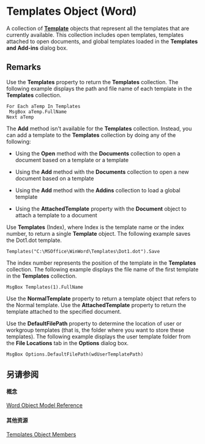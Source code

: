
# Templates Object (Word)

A collection of  **[Template](47d1d92d-bba9-3f2a-9c71-22ac43159bd3.md)** objects that represent all the templates that are currently available. This collection includes open templates, templates attached to open documents, and global templates loaded in the **Templates and Add-ins** dialog box.


## Remarks

Use the  **Templates** property to return the **Templates** collection. The following example displays the path and file name of each template in the **Templates** collection.


```
For Each aTemp In Templates 
 MsgBox aTemp.FullName 
Next aTemp
```

The  **Add** method isn't available for the **Templates** collection. Instead, you can add a template to the **Templates** collection by doing any of the following:


- Using the  **Open** method with the **Documents** collection to open a document based on a template or a template
    
- Using the  **Add** method with the **Documents** collection to open a new document based on a template
    
- Using the  **Add** method with the **Addins** collection to load a global template
    
- Using the  **AttachedTemplate** property with the **Document** object to attach a template to a document
    
Use  **Templates** (Index), where Index is the template name or the index number, to return a single **Template** object. The following example saves the Dot1.dot template.




```
Templates("C:\MSOffice\WinWord\Templates\Dot1.dot").Save
```

The index number represents the position of the template in the  **Templates** collection. The following example displays the file name of the first template in the **Templates** collection.




```
MsgBox Templates(1).FullName
```

Use the  **NormalTemplate** property to return a template object that refers to the Normal template. Use the **AttachedTemplate** property to return the template attached to the specified document.

Use the  **DefaultFilePath** property to determine the location of user or workgroup templates (that is, the folder where you want to store these templates). The following example displays the user template folder from the **File Locations** tab in the **Options** dialog box.




```
MsgBox Options.DefaultFilePath(wdUserTemplatePath)
```


## 另请参阅


#### 概念


[Word Object Model Reference](be452561-b436-bb9b-6f94-3faa9a74a6fd.md)
#### 其他资源


[Templates Object Members](http://msdn.microsoft.com/library/80f2732a-9341-fb5a-1fb8-de3c6555cb92%28Office.15%29.aspx)